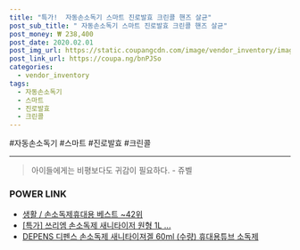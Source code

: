 ```yaml
--- 
title: "특가!  자동손소독기 스마트 진로발효 크린콜 핸즈 살균" 
post_sub_title: " 자동손소독기 스마트 진로발효 크린콜 핸즈 살균" 
post_money: ₩ 238,400 
post_date: 2020.02.01 
post_img_url: https://static.coupangcdn.com/image/vendor_inventory/images/2017/06/29/10/9/af3f912c-5656-4d8e-9bc4-c6370033b06c.jpg 
post_link_url: https://coupa.ng/bnPJSo 
categories: 
  - vendor_inventory 
tags: 
  - 자동손소독기 
  - 스마트 
  - 진로발효 
  - 크린콜 
--- 
```

  #자동손소독기 #스마트 #진로발효 #크린콜 
<hr> 

> 아이들에게는 비평보다도 귀감이 필요하다. - 쥬벨 


### POWER LINK

* <a href="https://blog.naver.com/santokki14/221787098865" target="_blank">생활 / 손소독제휴대용 베스트 ~42위</a>
* <a href="https://blog.naver.com/an0733/221788343483" target="_blank">[특가] 쓰리엠 손소독제 새니타이저 원형 1L ...</a>
* <a href="https://blog.naver.com/fasyy4321/221787018062" target="_blank">DEPENS 디펜스 손소독제 새니타이져겔 60ml (수량) 휴대용튜브 소독제</a>

